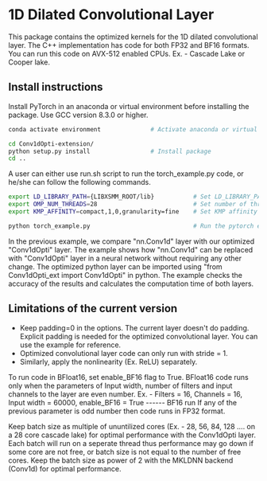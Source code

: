 # 1D Dilated Convolutional Layer

This package contains the optimized kernels for the 1D dilated convolutional layer. 
The C++ implementation has code for both FP32 and BF16 formats.
You can run this code on AVX-512 enabled CPUs. Ex. - Cascade Lake or Cooper lake.

## Install instructions

Install PyTorch in an anaconda or virtual environment before installing the package.
Use GCC version 8.3.0 or higher.

```bash
conda activate environment              # Activate anaconda or virtual environment containing PyTorch

cd Conv1dOpti-extension/
python setup.py install                 # Install package
cd ..
```

A user can either use run.sh script to run the torch_example.py code,
or he/she can follow the following commands.

```bash
export LD_LIBRARY_PATH={LIBXSMM_ROOT/lib}           # Set LD_LIBRARY_PATH
export OMP_NUM_THREADS=28                           # Set number of threads
export KMP_AFFINITY=compact,1,0,granularity=fine    # Set KMP affinity

python torch_example.py                             # Run the pytorch example
```

In the previous example, we compare "nn.Conv1d" layer with our optimized "Conv1dOpti" layer.
The example shows how "nn.Conv1d" can be replaced with "Conv1dOpti" layer in a neural network
without requiring any other change.
The optimized python layer can be imported using "from Conv1dOpti_ext import Conv1dOpti" in python.
The example checks the accuracy of the results and calculates the computation time of both layers.

## Limitations of the current version

- Keep padding=0 in the options. The current layer doesn't do padding.
  Explicit padding is needed for the optimized convolutional layer.
  You can use the example for reference.
- Optimized convolutional layer code can only run with stride = 1.
- Similarly, apply the nonlinearity (Ex. ReLU) separately.  

To run code in BFloat16, set enable_BF16 flag to True. BFloat16 code runs only when the parameters of Input width,
number of filters and input channels to the layer are even number.
Ex. -  Filters = 16, Channels = 16, Input width = 60000, enable_BF16 = True  ------ BF16 run
If any of the previous parameter is odd number then code runs in FP32 format.

Keep batch size as multiple of ununtilized cores (Ex. - 28, 56, 84, 128 .... on a 28 core cascade lake)
for optimal performance with the Conv1dOpti layer.
Each batch will run on a seperate thread thus performance may go down if some core are not free,
or batch size is not equal to the number of free cores.
Keep the batch size as power of 2 with the MKLDNN backend (Conv1d) for optimal performance.
